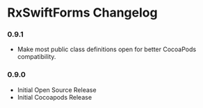 # RxSwiftForms Changelog

### 0.9.1

* Make most public class definitions open for better CocoaPods compatibility.

### 0.9.0

* Initial Open Source Release
* Initial Cocoapods Release
